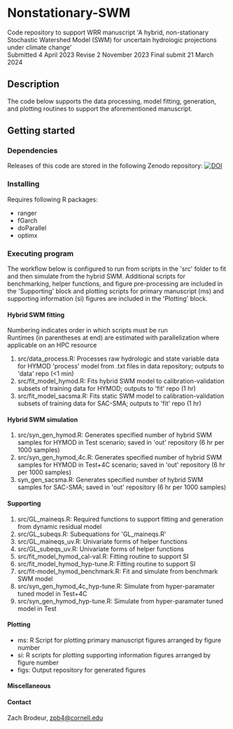 # Nonstationary-SWM
Code repository to support WRR manuscript 'A hybrid, non-stationary Stochastic Watershed Model (SWM) for uncertain hydrologic projections under climate change'   
Submitted 4 April 2023
Revise 2 November 2023
Final submit 21 March 2024

## Description
The code below supports the data processing, model fitting, generation, and plotting routines to support the aforementioned manuscript.
## Getting started
### Dependencies
Releases of this code are stored in the following Zenodo repository: [![DOI](https://zenodo.org/badge/DOI/10.5281/zenodo.7702354.svg)](https://doi.org/10.5281/zenodo.7702354)
### Installing
Requires following R packages:
* ranger
* fGarch
* doParallel
* optimx
### Executing program
The workflow below is configured to run from scripts in the 'src' folder to fit and then simulate from the hybrid SWM. Additional scripts for benchmarking, helper functions, and figure pre-processing are included in the 'Supporting' block and plotting scripts for primary manuscript (ms) and supporting information (si) figures are included in the 'Plotting' block.
#### Hybrid SWM fitting
Numbering indicates order in which scripts must be run  
Runtimes (in parentheses at end) are estimated with parallelization where applicable on an HPC resource 

1) src/data_process.R: Processes raw hydrologic and state variable data for HYMOD 'process' model from .txt files in data repository; outputs to 'data' repo (<1 min)
2) src/fit_model_hymod.R: Fits hybrid SWM model to calibration-validation subsets of training data for HYMOD; outputs to 'fit' repo (1 hr)
3) src/fit_model_sacsma.R: Fits static SWM model to calibration-validation subsets of training data for SAC-SMA; outputs to 'fit' repo (1 hr)

#### Hybrid SWM simulation

1) src/syn_gen_hymod.R: Generates specified number of hybrid SWM samples for HYMOD in Test scenario; saved in 'out' repository (6 hr per 1000 samples)
2) src/syn_gen_hymod_4c.R: Generates specified number of hybrid SWM samples for HYMOD in Test+4C scenario; saved in 'out' repository (6 hr per 1000 samples)
3) syn_gen_sacsma.R: Generates specified number of hybrid SWM samples for SAC-SMA; saved in 'out' repository (6 hr per 1000 samples)

#### Supporting

1) src/GL_maineqs.R: Required functions to support fitting and generation from dynamic residual model
2) src/GL_subeqs.R: Subequations for 'GL_maineqs.R'
3) src/GL_maineqs_uv.R: Univariate forms of helper functions
4) src/GL_subeqs_uv.R: Univariate forms of helper functions
5) src/fit_model_hymod_cal-val.R: Fitting routine to support SI
6) src/fit_model_hymod_hyp-tune.R: Fitting routine to support SI
7) src/fit-model_hymod_benchmark.R: Fit and simulate from benchmark SWM model
8) src/syn_gen_hymod_4c_hyp-tune.R: Simulate from hyper-paramater tuned model in Test+4C
9) src/syn_gen_hymod_hyp-tune.R: Simulate from hyper-paramater tuned model in Test

#### Plotting
- ms: R Script for plotting primary manuscript figures arranged by figure number
- si: R scripts for plotting supporting information figures arranged by figure number
- figs: Output repository for generated figures

#### Miscellaneous

#### Contact
Zach Brodeur, zpb4@cornell.edu
